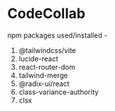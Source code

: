 ﻿# CodeCollab
 
npm packages used/installed - 
1. @tailwindcss/vite
2. lucide-react
3. react-router-dom
4. tailwind-merge
5. @radix-ui/react
6. class-variance-authority
7. clsx


